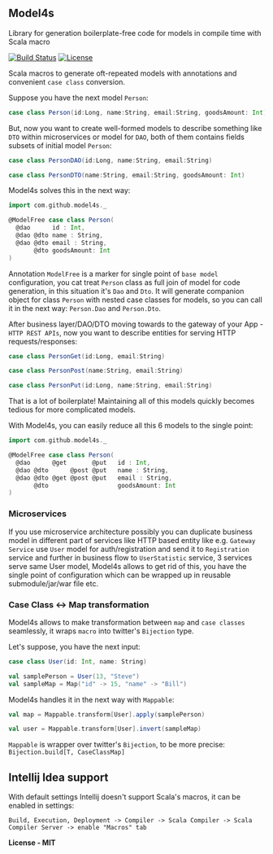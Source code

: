 ## Model4s
Library for generation boilerplate-free code for models in compile time with Scala macro

[![Build Status](https://api.travis-ci.org/model4s/model4s.png)](https://travis-ci.org/model4s/model4s/)
[![License](https://img.shields.io/badge/license-MIT-green.svg)](https://github.com/scala-jedis/model4s/blob/master/LICENSE)

Scala macros to generate oft-repeated models with annotations and convenient `case class` conversion.

Suppose you have the next model `Person`:
```scala
case class Person(id:Long, name:String, email:String, goodsAmount: Int)
```

But, now you want to create well-formed models to describe something like `DTO` within 
microservices or model for `DAO`, both of them contains fields subsets of initial model `Person`:

```scala
case class PersonDAO(id:Long, name:String, email:String)

case class PersonDTO(name:String, email:String, goodsAmount: Int)
```
Model4s solves this in the next way:

```scala
import com.github.model4s._

@ModelFree case class Person(
  @dao      id : Int,
  @dao @dto name : String,
  @dao @dto email : String,
       @dto goodsAmount: Int
)
```

Annotation `ModelFree` is a marker for single point of `base model` configuration,
you cat treat `Person` class as full join of model for code generation, in this situation it's `Dao` and `Dto`.
It will generate companion object for class `Person` with nested case classes for models, so you can call it in 
the next way: `Person.Dao` and `Person.Dto`.

After business layer/DAO/DTO moving towards to the gateway of your App - `HTTP REST APIs`, now you want to describe
entities for serving HTTP requests/responses:

```scala
case class PersonGet(id:Long, email:String)

case class PersonPost(name:String, email:String)

case class PersonPut(id:Long, name:String, email:String)
```
That is a lot of boilerplate! Maintaining all of this models quickly becomes tedious for more complicated models.

With Model4s, you can easily reduce all this 6 models to the single point:
```scala
import com.github.model4s._

@ModelFree case class Person(
  @dao      @get       @put   id : Int,
  @dao @dto      @post @put   name : String,
  @dao @dto @get @post @put   email : String,
       @dto                   goodsAmount: Int
)
```
### Microservices

If you use microservice architecture possibly you can duplicate business model in different part of services
like HTTP based entity like e.g. `Gateway Service` use `User` model for auth/registration and send it to 
`Registration` service and further in business flow to `UserStatistic` service, 3 services serve same User model,
Model4s allows to get rid of this, you have the single point of configuration which can be wrapped up in reusable
submodule/jar/war file etc.

### Case Class <-> Map transformation
Model4s allows to make transformation between `map` and `case classes` seamlessly, it wraps `macro` into 
twitter's `Bijection` type.

Let's suppose, you have the next input:
```scala
case class User(id: Int, name: String)

val samplePerson = User(13, "Steve")
val sampleMap = Map("id" -> 15, "name" -> "Bill")
```

Model4s handles it in the next way with `Mappable`:
```scala
val map = Mappable.transform[User].apply(samplePerson)

val user = Mappable.transform[User].invert(sampleMap)
```

`Mappable` is wrapper over twitter's `Bijection`, to be more precise: `Bijection.build[T, CaseClassMap]`

## Intellij Idea support
With default settings Intellij doesn't support Scala's macros, it can be enabled in settings:
 
```Build, Execution, Deployment -> Compiler -> Scala Compiler -> Scala Compiler Server -> enable "Macros" tab``` 

**License - MIT**